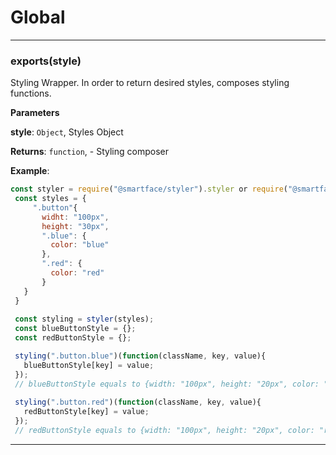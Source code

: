 # Global





* * *

### exports(style) 

Styling Wrapper. In order to return desired styles, composes styling functions.

**Parameters**

**style**: `Object`, Styles Object

**Returns**: `function`, - Styling composer

**Example**:
```js
const styler = require("@smartface/styler").styler or require("@smartface/styler/lib/styler");
 const styles = {
     ".button"{
       widht: "100px",
       height: "30px",
       ".blue": {
         color: "blue"
       },
       ".red": {
         color: "red"
       }
   }
 }
 
 const styling = styler(styles);
 const blueButtonStyle = {};
 const redButtonStyle = {};

 styling(".button.blue")(function(className, key, value){
   blueButtonStyle[key] = value;
 }); 
 // blueButtonStyle equals to {width: "100px", height: "20px", color: "blue"}
 
 styling(".button.red")(function(className, key, value){
   redButtonStyle[key] = value;
 });
 // redButtonStyle equals to {width: "100px", height: "20px", color: "red"}
```



* * *










